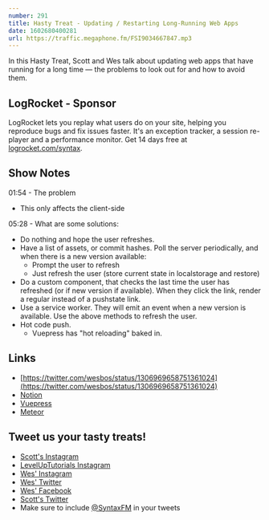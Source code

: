 ```yaml
---
number: 291
title: Hasty Treat - Updating / Restarting Long-Running Web Apps
date: 1602680400281
url: https://traffic.megaphone.fm/FSI9034667847.mp3
---
```


In this Hasty Treat, Scott and Wes talk about updating web apps that have running for a long time — the problems to look out for and how to avoid them.

## LogRocket - Sponsor
LogRocket lets you replay what users do on your site, helping you reproduce bugs and fix issues faster. It's an exception tracker, a session re-player and a performance monitor. Get 14 days free at [logrocket.com/syntax](https://logrocket.com/syntax).

## Show Notes

01:54 - The problem
* This only affects the client-side

05:28 - What are some solutions:
* Do nothing and hope the  user refreshes.
* Have a list of assets, or commit hashes. Poll the server periodically, and when there is a new version available:
    * Prompt the user to refresh
    * Just refresh the user (store current state in localstorage and restore)
* Do a custom <Link> component, that checks the last time the user has refreshed (or if new version if available). When they click the link, render a regular <a> instead of a pushstate link.
* Use a service worker. They will emit an event when a new version is available. Use the above methods to refresh the user.
* Hot code push.
    * Vuepress has "hot reloading" baked in.

## Links
* [https://twitter.com/wesbos/status/1306969658751361024](https://twitter.com/wesbos/status/1306969658751361024)
* [Notion](https://notion.so)
* [Vuepress](https://vuepress.vuejs.org/)
* [Meteor](https://www.meteor.com/)

## Tweet us your tasty treats!
* [Scott's Instagram](https://www.instagram.com/stolinski/)
* [LevelUpTutorials Instagram](https://www.instagram.com/LevelUpTutorials/)
* [Wes' Instagram](https://www.instagram.com/wesbos/)
* [Wes' Twitter](https://twitter.com/wesbos)
* [Wes' Facebook](https://www.facebook.com/wesbos.developer)
* [Scott's Twitter](https://twitter.com/stolinski)
* Make sure to include [@SyntaxFM](https://twitter.com/SyntaxFM) in your tweets